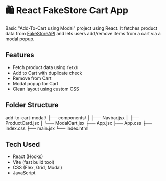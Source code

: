 # 🛍️ React FakeStore Cart App

Basic "Add-To-Cart using Modal" project using React. It fetches product data from [FakeStoreAPI](https://fakestoreapi.com/) and lets users add/remove items from a cart via a modal popup.

## Features
- Fetch product data using `fetch`
- Add to Cart with duplicate check
- Remove from Cart
- Modal popup for Cart
- Clean layout using custom CSS

## Folder Structure

add-to-cart-modal/
├── components/
│   ├── Navbar.jsx
│   ├── ProductCard.jsx
│   └── ModalCart.jsx
├── App.jsx
├── App.css
├── index.css
├── main.jsx
└── index.html

## Tech Used
- React (Hooks)
- Vite (fast build tool)
- CSS (Flex, Grid, Modal)
- JavaScript

